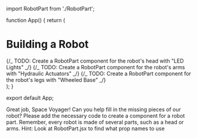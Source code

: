 import RobotPart from './RobotPart';

function App() {
return (
<div>
<h1>Building a Robot</h1>
{/_ TODO: Create a RobotPart component for the robot's head with "LED Lights" _/}
{/_ TODO: Create a RobotPart component for the robot's arms with "Hydraulic Actuators" _/}
{/_ TODO: Create a RobotPart component for the robot's legs with "Wheeled Base" _/}
</div>
);
}

export default App;

Great job, Space Voyager! Can you help fill in the missing pieces of our robot? Please add the necessary code to create a component for a robot part. Remember, every robot is made of several parts, such as a head or arms. Hint: Look at RobotPart.jsx to find what prop names to use

